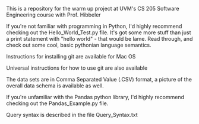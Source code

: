 This is a repository for the warm up project at UVM's CS 205 Software Engineering course with Prof. Hibbeler

If you're not familiar with programming in Python, I'd highly recommend checking out the Hello_World_Test.py file. It's got some more stuff than just a print statement with "hello world" - that would be lame. Read through, and check out some cool, basic pythonian language semantics.

Instructions for installing git are available for Mac OS

Universal instructions for how to use git are also available

The data sets are in Comma Separated Value (.CSV) format, a picture of the overall data schema is available as well.

If you're unfamiliar with the Pandas python library, I'd highly recommend checking out the Pandas_Example.py file.

Query syntax is described in the file Query_Syntax.txt


